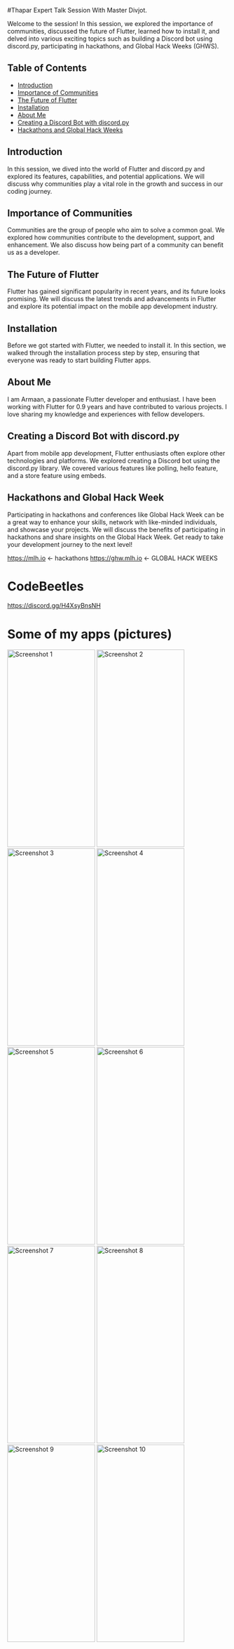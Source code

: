 #Thapar Expert Talk Session With Master Divjot.

Welcome to the session! In this session, we explored the importance of communities, discussed the future of Flutter, learned how to install it, and delved into various exciting topics such as building a Discord bot using discord.py, participating in hackathons, and Global Hack Weeks (GHWS).

## Table of Contents

- [Introduction](#introduction)
- [Importance of Communities](#importance-of-communities)
- [The Future of Flutter](#the-future-of-flutter)
- [Installation](#installation)
- [About Me](#about-me)
- [Creating a Discord Bot with discord.py](#creating-a-discord-bot-with-discordpy)
- [Hackathons and Global Hack Weeks](#hackathons-and-global-hack-week)

## Introduction

In this session, we dived into the world of Flutter and discord.py and explored its features, capabilities, and potential applications. We will discuss why communities play a vital role in the growth and success in our coding journey.

## Importance of Communities

Communities are the group of people who aim to solve a common goal. We explored how communities contribute to the development, support, and enhancement. We also discuss how being part of a community can benefit us as a developer.

## The Future of Flutter

Flutter has gained significant popularity in recent years, and its future looks promising. We will discuss the latest trends and advancements in Flutter and explore its potential impact on the mobile app development industry.

## Installation

Before we got started with Flutter, we needed to install it. In this section, we walked through the installation process step by step, ensuring that everyone was ready to start building Flutter apps.

## About Me

I am Armaan, a passionate Flutter developer and enthusiast. I have been working with Flutter for 0.9 years and have contributed to various projects. I love sharing my knowledge and experiences with fellow developers.

## Creating a Discord Bot with discord.py

Apart from mobile app development, Flutter enthusiasts often explore other technologies and platforms. We explored creating a Discord bot using the discord.py library. We covered various features like polling, hello feature, and a store feature using embeds. 

## Hackathons and Global Hack Week

Participating in hackathons and conferences like Global Hack Week can be a great way to enhance your skills, network with like-minded individuals, and showcase your projects. We will discuss the benefits of participating in hackathons and share insights on the Global Hack Week. Get ready to take your development journey to the next level!

https://mlh.io <- hackathons
https://ghw.mlh.io <- GLOBAL HACK WEEKS


# CodeBeetles
https://discord.gg/H4XsyBnsNH

# Some of my apps (pictures)

<img src="https://github.com/0Armaan025/thapar_session/assets/104704093/4c93e9df-ce61-4974-9b76-91dce6492103" alt="Screenshot 1" width="200" height="450">
<img src="https://github.com/0Armaan025/thapar_session/assets/104704093/ef4ef85f-d0d1-4448-80e0-907b75888b82" alt="Screenshot 2" width="200" height="450">
<img src="https://github.com/0Armaan025/thapar_session/assets/104704093/2227682c-57be-49f4-a69a-d3a808a188a8" alt="Screenshot 3" width="200" height="450">
<img src="https://github.com/0Armaan025/thapar_session/assets/104704093/d9b8fef9-c64a-41d8-bcd4-743d1adfaa11" alt="Screenshot 4" width="200" height="450">
<img src="https://github.com/0Armaan025/thapar_session/assets/104704093/aefc66a2-584e-42e0-a18e-3d1919c46d49" alt="Screenshot 5" width="200" height="450">
<img src="https://github.com/0Armaan025/thapar_session/assets/104704093/78c9f196-d614-47de-8d7b-7992d1b43b2b" alt="Screenshot 6" width="200" height="450">
<img src="https://github.com/0Armaan025/thapar_session/assets/104704093/856b9b2d-7640-400c-9e5f-b0674020da4f" alt="Screenshot 7" width="200" height="450">
<img src="https://github.com/0Armaan025/thapar_session/assets/104704093/a82ee97b-a099-49fe-927f-9d55f3659ed0" alt="Screenshot 8" width="200" height="450">
<img src="https://github.com/0Armaan025/thapar_session/assets/104704093/a2324fcf-7f3b-4984-8ad6-e7c84d764db2" alt="Screenshot 9" width="200" height="450">
<img src="https://github.com/0Armaan025/thapar_session/assets/104704093/9599d624-39d2-4e80-b1ec-9c73985a2df3" alt="Screenshot 10" width="200" height="450">


